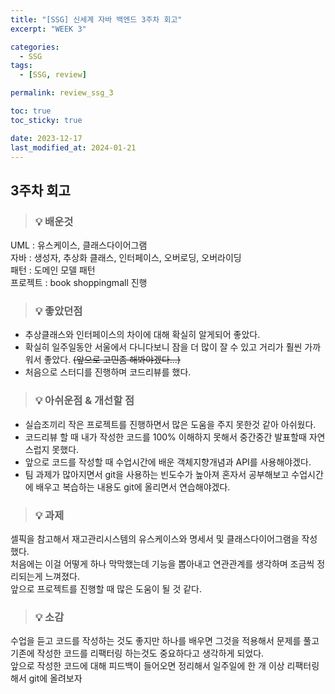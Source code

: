 ```yaml
---
title: "[SSG] 신세계 자바 백엔드 3주차 회고"
excerpt: "WEEK 3"

categories:
  - SSG
tags:
  - [SSG, review]

permalink: review_ssg_3

toc: true
toc_sticky: true

date: 2023-12-17
last_modified_at: 2024-01-21
---
```


## 3주차 회고

> ### 💡 배운것

UML : 유스케이스, 클래스다이어그램<br>
자바 : 생성자, 추상화 클래스, 인터페이스, 오버로딩, 오버라이딩<br>
패턴 : 도메인 모델 패턴<br>
프로젝트 : book shoppingmall 진행

> ### 💡 좋았던점

- 추상클래스와 인터페이스의 차이에 대해 확실히 알게되어 좋았다.
- 확실히 일주일동안 서울에서 다니다보니 잠을 더 많이 잘 수 있고 거리가 훨씬 가까워서 좋았다. ~~(앞으로 고민좀 해봐야겠다...)~~
- 처음으로 스터디를 진행하며 코드리뷰를 했다.


> ### 💡 아쉬운점 & 개선할 점


- 실습조끼리 작은 프로젝트를 진행하면서 많은 도움을 주지 못한것 같아 아쉬웠다.
- 코드리뷰 할 때 내가 작성한 코드를 100% 이해하지 못해서 중간중간 발표할때 자연스럽지 못했다.
- 앞으로 코드를 작성할 때 수업시간에 배운 객체지향개념과 API를 사용해야겠다.
- 팀 과제가 많아지면서 git을 사용하는 빈도수가 높아져 혼자서 공부해보고 수업시간에 배우고 복습하는 내용도 git에 올리면서 연습해야겠다.



> ### 💡 과제

셀픽을 참고해서 재고관리시스템의 유스케이스와 명세서 및 클래스다이어그램을 작성했다.<br>
처음에는 이걸 어떻게 하나 막막했는데 기능을 뽑아내고 연관관계를 생각하며 조금씩 정리되는게 느껴졌다. <br>앞으로 프로젝트를 진행할 때 많은 도움이 될 것 같다.


> ### 💡 소감

수업을 듣고 코드를 작성하는 것도 좋지만 하나를 배우면 그것을 적용해서 문제를 풀고 기존에 작성한 코드를 리팩터링 하는것도 중요하다고 생각하게 되었다.<br>
앞으로 작성한 코드에 대해 피드백이 들어오면 정리해서 일주일에 한 개 이상 리팩터링해서 git에 올려보자
